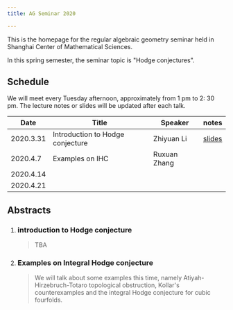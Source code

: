 ```yaml
---
title: AG Seminar 2020

---
```




This is the homepage for the regular algebraic geometry seminar held in Shanghai Center of Mathematical Sciences. 



In this spring semester, the seminar topic is "Hodge conjectures". 

## Schedule 

We will meet every Tuesday afternoon, approximately from 1 pm to 2: 30 pm. The lecture notes or slides will be updated after each talk.

|Date| Title | Speaker| notes |
|----| ---- | ----|----|
|2020.3.31 | Introduction to Hodge conjecture | Zhiyuan Li | [slides]({{site.url}}/Seminar2020/assert/Seminar.pdf) |
|2020.4.7 | Examples on IHC                  | Ruxuan Zhang |  |
|2020.4.14 |                                  |  |  |
| 2020.4.21 |  |  |  |

## Abstracts

1. ### introduction to Hodge conjecture

   > TBA

   

2. ### Examples on Integral Hodge conjecture

   > We will talk about some examples this time, namely  Atiyah-Hirzebruch-Totaro topological obstruction, Kollar's counterexamples and the integral Hodge conjecture for cubic fourfolds.

   

